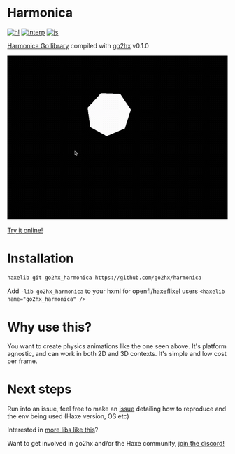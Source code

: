 # Harmonica

[![hl](https://github.com/go2hx/harmonica/actions/workflows/hl.yml/badge.svg)](https://github.com/go2hx/harmonica/actions/workflows/hl.yml)
[![interp](https://github.com/go2hx/harmonica/actions/workflows/interp.yml/badge.svg)](https://github.com/go2hx/harmonica/actions/workflows/interp.yml)
[![js](https://github.com/go2hx/harmonica/actions/workflows/js.yml/badge.svg)](https://github.com/go2hx/harmonica/actions/workflows/js.yml)




[Harmonica Go library](https://github.com/charmbracelet/harmonica) compiled with [go2hx](https://go2hx.github.io/) v0.1.0

![example gif](example.gif)

[Try it online!](https://go2hx.github.io/samples/harmonica.html)

# Installation

```sh
haxelib git go2hx_harmonica https://github.com/go2hx/harmonica
```
Add ``-lib go2hx_harmonica`` to your hxml for openfl/haxeflixel users ``<haxelib name="go2hx_harmonica" />``


# Why use this?

You want to create physics animations like the one seen above. It's platform agnostic, and can work in both 2D and 3D contexts. It's simple and low cost per frame.

# Next steps

Run into an issue, feel free to make an [issue](https://github.com/go2hx/harmonica/issues) detailing how to reproduce and the env being used (Haxe version, OS etc)

Interested in [more libs like this](https://github.com/go2hx#working-haxelibs-precompiled)?

Want to get involved in go2hx and/or the Haxe community, [join the discord!](https://discord.com/invite/0uEuWH3spjck73Lo)
